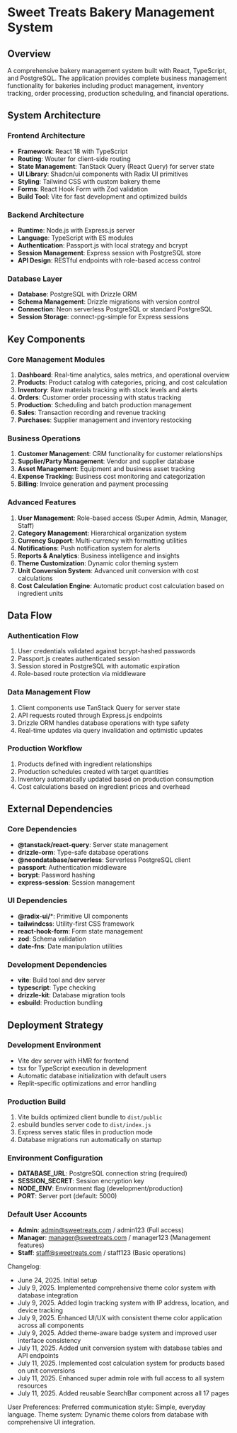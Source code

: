 # Sweet Treats Bakery Management System

## Overview

A comprehensive bakery management system built with React, TypeScript, and PostgreSQL. The application provides complete business management functionality for bakeries including product management, inventory tracking, order processing, production scheduling, and financial operations.

## System Architecture

### Frontend Architecture
- **Framework**: React 18 with TypeScript
- **Routing**: Wouter for client-side routing
- **State Management**: TanStack Query (React Query) for server state
- **UI Library**: Shadcn/ui components with Radix UI primitives
- **Styling**: Tailwind CSS with custom bakery theme
- **Forms**: React Hook Form with Zod validation
- **Build Tool**: Vite for fast development and optimized builds

### Backend Architecture
- **Runtime**: Node.js with Express.js server
- **Language**: TypeScript with ES modules
- **Authentication**: Passport.js with local strategy and bcrypt
- **Session Management**: Express session with PostgreSQL store
- **API Design**: RESTful endpoints with role-based access control

### Database Layer
- **Database**: PostgreSQL with Drizzle ORM
- **Schema Management**: Drizzle migrations with version control
- **Connection**: Neon serverless PostgreSQL or standard PostgreSQL
- **Session Storage**: connect-pg-simple for Express sessions

## Key Components

### Core Management Modules
1. **Dashboard**: Real-time analytics, sales metrics, and operational overview
2. **Products**: Product catalog with categories, pricing, and cost calculation
3. **Inventory**: Raw materials tracking with stock levels and alerts
4. **Orders**: Customer order processing with status tracking
5. **Production**: Scheduling and batch production management
6. **Sales**: Transaction recording and revenue tracking
7. **Purchases**: Supplier management and inventory restocking

### Business Operations
1. **Customer Management**: CRM functionality for customer relationships
2. **Supplier/Party Management**: Vendor and supplier database
3. **Asset Management**: Equipment and business asset tracking
4. **Expense Tracking**: Business cost monitoring and categorization
5. **Billing**: Invoice generation and payment processing

### Advanced Features
1. **User Management**: Role-based access (Super Admin, Admin, Manager, Staff)
2. **Category Management**: Hierarchical organization system
3. **Currency Support**: Multi-currency with formatting utilities
4. **Notifications**: Push notification system for alerts
5. **Reports & Analytics**: Business intelligence and insights
6. **Theme Customization**: Dynamic color theming system
7. **Unit Conversion System**: Advanced unit conversion with cost calculations
8. **Cost Calculation Engine**: Automatic product cost calculation based on ingredient units

## Data Flow

### Authentication Flow
1. User credentials validated against bcrypt-hashed passwords
2. Passport.js creates authenticated session
3. Session stored in PostgreSQL with automatic expiration
4. Role-based route protection via middleware

### Data Management Flow
1. Client components use TanStack Query for server state
2. API requests routed through Express.js endpoints
3. Drizzle ORM handles database operations with type safety
4. Real-time updates via query invalidation and optimistic updates

### Production Workflow
1. Products defined with ingredient relationships
2. Production schedules created with target quantities
3. Inventory automatically updated based on production consumption
4. Cost calculations based on ingredient prices and overhead

## External Dependencies

### Core Dependencies
- **@tanstack/react-query**: Server state management
- **drizzle-orm**: Type-safe database operations
- **@neondatabase/serverless**: Serverless PostgreSQL client
- **passport**: Authentication middleware
- **bcrypt**: Password hashing
- **express-session**: Session management

### UI Dependencies
- **@radix-ui/***: Primitive UI components
- **tailwindcss**: Utility-first CSS framework
- **react-hook-form**: Form state management
- **zod**: Schema validation
- **date-fns**: Date manipulation utilities

### Development Dependencies
- **vite**: Build tool and dev server
- **typescript**: Type checking
- **drizzle-kit**: Database migration tools
- **esbuild**: Production bundling

## Deployment Strategy

### Development Environment
- Vite dev server with HMR for frontend
- tsx for TypeScript execution in development
- Automatic database initialization with default users
- Replit-specific optimizations and error handling

### Production Build
1. Vite builds optimized client bundle to `dist/public`
2. esbuild bundles server code to `dist/index.js`
3. Express serves static files in production mode
4. Database migrations run automatically on startup

### Environment Configuration
- **DATABASE_URL**: PostgreSQL connection string (required)
- **SESSION_SECRET**: Session encryption key
- **NODE_ENV**: Environment flag (development/production)
- **PORT**: Server port (default: 5000)

### Default User Accounts
- **Admin**: admin@sweetreats.com / admin123 (Full access)
- **Manager**: manager@sweetreats.com / manager123 (Management features)
- **Staff**: staff@sweetreats.com / staff123 (Basic operations)

Changelog:
- June 24, 2025. Initial setup
- July 9, 2025. Implemented comprehensive theme color system with database integration
- July 9, 2025. Added login tracking system with IP address, location, and device tracking
- July 9, 2025. Enhanced UI/UX with consistent theme color application across all components
- July 9, 2025. Added theme-aware badge system and improved user interface consistency
- July 11, 2025. Added unit conversion system with database tables and API endpoints
- July 11, 2025. Implemented cost calculation system for products based on unit conversions
- July 11, 2025. Enhanced super admin role with full access to all system resources
- July 11, 2025. Added reusable SearchBar component across all 17 pages

User Preferences:
Preferred communication style: Simple, everyday language.
Theme system: Dynamic theme colors from database with comprehensive UI integration.